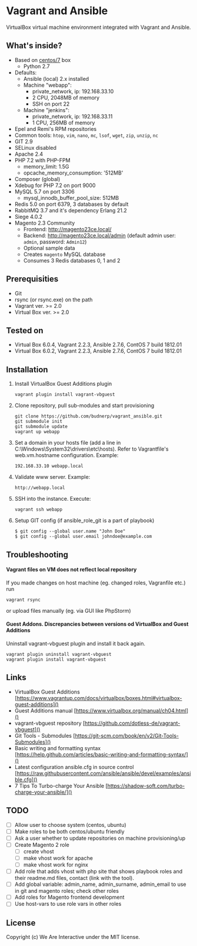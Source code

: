 # Vagrant and Ansible
VirtualBox virtual machine environment integrated with Vagrant and Ansible.

## What's inside?
- Based on [centos/7](https://app.vagrantup.com/centos/boxes/7) box
    - Python 2.7
- Defaults: 
    - Ansible (local) 2.x installed 
    - Machine "webapp":
        - private_network, ip: 192.168.33.10
        - 2 CPU, 2048MB of memory
        - SSH on port 22
    - Machine "jenkins":
        - private_network, ip: 192.168.33.11
        - 1 CPU, 256MB of memory
- Epel and Remi's RPM repositories
- Common tools: `htop`, `vim`, `nano`, `mc`, `lsof`, `wget`, `zip`, `unzip`, `nc`
- GIT 2.9
- SELinux disabled
- Apache 2.4
- PHP 7.2 with PHP-FPM
    - memory_limit: 1.5G
    - opcache_memory_consumption: '512MB'
- Composer (global)
- Xdebug for PHP 7.2 on port 9000
- MySQL 5.7 on port 3306
    - mysql_innodb_buffer_pool_size: 512MB
- Redis 5.0 on port 6379, 3 databases by default
- RabbitMQ 3.7 and it's dependency Erlang 21.2
- Siege 4.0.2
- Magento 2.3 Community
    - Frontend: http://magento23ce.local/
    - Backend: http://magento23ce.local/admin (default admin user: `admin`, password: `Admin12`)
    - Optional sample data
    - Creates `magento` MySQL database
    - Consumes 3 Redis databases 0, 1 and 2

## Prerequisities
- Git
- rsync (or rsync.exe) on the path
- Vagrant ver. >= 2.0
- Virtual Box ver. >= 2.0

## Tested on
- Virtual Box 6.0.4, Vagrant 2.2.3, Ansible 2.7.6, ContOS 7 build 1812.01
- Virtual Box 6.0.2, Vagrant 2.2.3, Ansible 2.7.6, ContOS 7 build 1812.01

## Installation
1. Install VirtualBox Guest Additions plugin
    ```
    vagrant plugin install vagrant-vbguest
    ```
2. Clone repository, pull sub-modules and start provisioning
    ```
    git clone https://github.com/budnerp/vagrant_ansible.git
    git submodule init
    git submodule update
    vagrant up webapp
    ```
3. Set a domain in your hosts file (add a line in C:\Windows\System32\drivers\etc\hosts). Refer to Vagrantfile's web.vm.hostname configuration. Example:
    ```
    192.168.33.10 webapp.local
    ```
4. Validate www server. Example:
    ```
    http://webapp.local
    ```
5. SSH into the instance. Execute:
    ```
    vagrant ssh webapp
    ```
6. Setup GIT config (if ansible_role_git is a part of playbook)
    ```
    $ git config --global user.name "John Doe"
    $ git config --global user.email johndoe@example.com
    ```

## Troubleshooting
#### Vagrant files on VM does not reflect local repository
If you made changes on host machine (eg. changed roles, Vagranfile etc.) run
```
vagrant rsync
```
or upload files manually (eg. via GUI like PhpStorm)
   
#### Guest Addons. Discrepancies between versions od VirtualBox and Guest Additions   
Uninstall vagrant-vbguest plugin and install it back again.
```
vagrant plugin uninstall vagrant-vbguest
vagrant plugin install vagrant-vbguest
```

## Links
- VirtualBox Guest Additions [https://www.vagrantup.com/docs/virtualbox/boxes.html#virtualbox-guest-additions]()
- Guest Additions manual [https://www.virtualbox.org/manual/ch04.html]()
- vagrant-vbguest repository [https://github.com/dotless-de/vagrant-vbguest]() 
- Git Tools - Submodules [https://git-scm.com/book/en/v2/Git-Tools-Submodules]()
- Basic writing and formatting syntax [https://help.github.com/articles/basic-writing-and-formatting-syntax/]()
- Latest configuration ansible.cfg in source control [https://raw.githubusercontent.com/ansible/ansible/devel/examples/ansible.cfg]()
- 7 Tips To Turbo-charge Your Ansible [https://shadow-soft.com/turbo-charge-your-ansible/]()

## TODO
-[ ] Allow user to choose system (centos, ubuntu)
-[ ] Make roles to be both centos/ubuntu friendly
-[ ] Ask a user whether to update repositories on machine provisioning/up
-[ ] Create Magento 2 role
    -[ ] create vhost
    -[ ] make vhost work for apache
    -[ ] make vhost work for nginx
-[ ] Add role that adds vhost with php site that shows playbook roles and their readme.md files, contact (link with the tool).
-[ ] Add global variable: admin_name, admin_surname, admin_email to use in git and magento roles; check other roles
-[ ] Add roles for Magento frontend development
-[ ] Use host-vars to use role vars in other roles

## License
Copyright (c) We Are Interactive under the MIT license.


